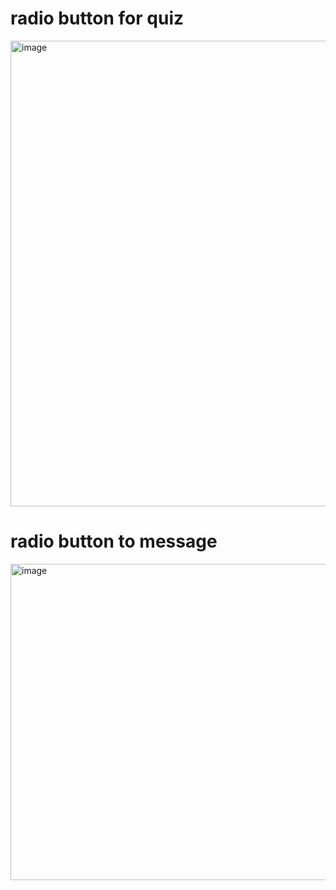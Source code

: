 # radio button for quiz 
<img width="745" alt="image" src="https://github.com/user-attachments/assets/1dcd1dc6-4c54-4ad3-83e2-f876836abd29">

# radio button to message 
<img width="506" alt="image" src="https://github.com/user-attachments/assets/ba82c321-5949-43cc-b877-272ecd324f3a">
